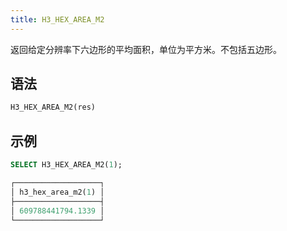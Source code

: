 ```yaml
---
title: H3_HEX_AREA_M2
---
```


返回给定分辨率下六边形的平均面积，单位为平方米。不包括五边形。

## 语法

```sql
H3_HEX_AREA_M2(res)
```

## 示例

```sql
SELECT H3_HEX_AREA_M2(1);

┌───────────────────┐
│ h3_hex_area_m2(1) │
├───────────────────┤
│ 609788441794.1339 │
└───────────────────┘
```
